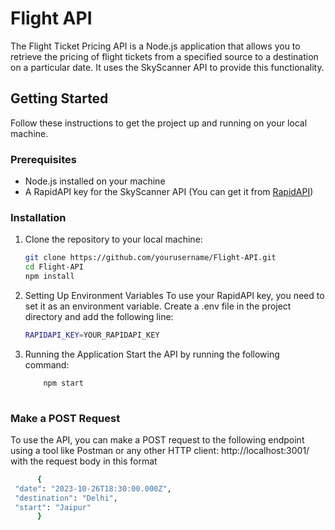 # Flight API

The Flight Ticket Pricing API is a Node.js application that allows you to retrieve the pricing of flight tickets from a specified source to a destination on a particular date. It uses the SkyScanner API to provide this functionality.

## Getting Started

Follow these instructions to get the project up and running on your local machine.

### Prerequisites

- Node.js installed on your machine
- A RapidAPI key for the SkyScanner API (You can get it from [RapidAPI](https://rapidapi.com/))

### Installation

1. Clone the repository to your local machine:

   ```bash
   git clone https://github.com/yourusername/Flight-API.git
   cd Flight-API
   npm install
2. Setting Up Environment Variables
To use your RapidAPI key, you need to set it as an environment variable. Create a .env file in the project directory and add the following line:

    ```bash
    RAPIDAPI_KEY=YOUR_RAPIDAPI_KEY
3. Running the Application
Start the API by running the following command:
    ```bash
        npm start
  
### Make a POST Request
  To use the API, you can make a POST request to the following endpoint using a tool like Postman or any other HTTP client:
  http://localhost:3001/
  with the request body in this format
   ```bash
         {
    "date": "2023-10-26T18:30:00.000Z",
    "destination": "Delhi",
    "start": "Jaipur"
         }


    
